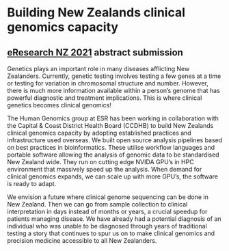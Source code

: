 # Building New Zealands clinical genomics capacity

## [eResearch NZ 2021](https://www.eresearchnz2021.org.nz/) abstract submission

Genetics plays an important role in many diseases afflicting New Zealanders. Currently, genetic testing involves testing a few genes at a time or testing for variation in chromosomal structure and number. However, there is much more information available within a person’s genome that has powerful diagnostic and treatment implications. This is where clinical genetics becomes clinical genomics!

The Human Genomics group at ESR has been working in collaboration with the Capital & Coast District Health Board (CCDHB) to build New Zealands clinical genomics capacity by adopting established practices and infrastructure used overseas. We built open source analysis pipelines based on best practices in bioinformatics. These utilise workflow languages and portable software allowing the analysis of genomic data to be standardised New Zealand wide. They run on cutting edge NVIDA GPU’s in HPC environment that massively speed up the analysis. When demand for clinical genomics expands, we can scale up with more GPU’s, the software is ready to adapt.

We envision a future where clinical genome sequencing can be done in New Zealand. Then we can go from sample collection to clinical interpretation in days instead of months or years, a crucial speedup for patients managing disease. We have already had a potential diagnosis of an individual who was unable to be diagnosed through years of traditional testing a story that continues to spur us on to make clinical genomics and precision medicine accessible to all New Zealanders.
